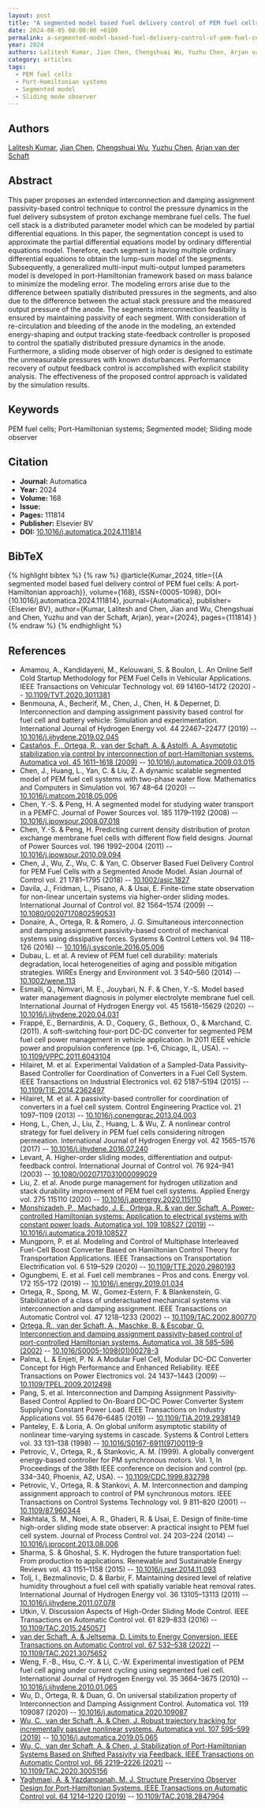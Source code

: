 ```yaml
---
layout: post
title: "A segmented model based fuel delivery control of PEM fuel cells: A port-Hamiltonian approach"
date: 2024-08-05 00:00:00 +0100
permalink: a-segmented-model-based-fuel-delivery-control-of-pem-fuel-cells-a-port-hamiltonian-approach
year: 2024
authors: Lalitesh Kumar, Jian Chen, Chengshuai Wu, Yuzhu Chen, Arjan van der Schaft
category: articles
tags:
  - PEM fuel cells
  - Port-Hamiltonian systems
  - Segmented model
  - Sliding mode observer
---
```

 
## Authors
[Lalitesh Kumar](authors/lalitesh_kumar), [Jian Chen](authors/jian_chen), [Chengshuai Wu](authors/chengshuai_wu), [Yuzhu Chen](authors/yuzhu_chen), [Arjan van der Schaft](authors/arjan_van_der_schaft)
 
## Abstract
This paper proposes an extended interconnection and damping assignment passivity-based control technique to control the pressure dynamics in the fuel delivery subsystem of proton exchange membrane fuel cells. The fuel cell stack is a distributed parameter model which can be modeled by partial differential equations. In this paper, the segmentation concept is used to approximate the partial differential equations model by ordinary differential equations model. Therefore, each segment is having multiple ordinary differential equations to obtain the lump-sum model of the segments. Subsequently, a generalized multi-input multi-output lumped parameters model is developed in port-Hamiltonian framework based on mass balance to minimize the modeling error. The modeling errors arise due to the difference between spatially distributed pressures in the segments, and also due to the difference between the actual stack pressure and the measured output pressure of the anode. The segments interconnection feasibility is ensured by maintaining passivity of each segment. With consideration of re-circulation and bleeding of the anode in the modeling, an extended energy-shaping and output tracking state-feedback controller is proposed to control the spatially distributed pressure dynamics in the anode. Furthermore, a sliding mode observer of high order is designed to estimate the unmeasurable pressures with known disturbances. Performance recovery of output feedback control is accomplished with explicit stability analysis. The effectiveness of the proposed control approach is validated by the simulation results.
 
## Keywords
PEM fuel cells; Port-Hamiltonian systems; Segmented model; Sliding mode observer
 
## Citation
- **Journal:** Automatica
- **Year:** 2024
- **Volume:** 168
- **Issue:** 
- **Pages:** 111814
- **Publisher:** Elsevier BV
- **DOI:** [10.1016/j.automatica.2024.111814](https://doi.org/10.1016/j.automatica.2024.111814)
 
## BibTeX
{% highlight bibtex %}
{% raw %}
@article{Kumar_2024,
  title={{A segmented model based fuel delivery control of PEM fuel cells: A port-Hamiltonian approach}},
  volume={168},
  ISSN={0005-1098},
  DOI={10.1016/j.automatica.2024.111814},
  journal={Automatica},
  publisher={Elsevier BV},
  author={Kumar, Lalitesh and Chen, Jian and Wu, Chengshuai and Chen, Yuzhu and van der Schaft, Arjan},
  year={2024},
  pages={111814}
}
{% endraw %}
{% endhighlight %}
 
## References
- Amamou, A., Kandidayeni, M., Kelouwani, S. & Boulon, L. An Online Self Cold Startup Methodology for PEM Fuel Cells in Vehicular Applications. IEEE Transactions on Vehicular Technology vol. 69 14160–14172 (2020) -- [10.1109/TVT.2020.3011381](https://doi.org/10.1109/TVT.2020.3011381)
- Benmouna, A., Becherif, M., Chen, J., Chen, H. & Depernet, D. Interconnection and damping assignment passivity based control for fuel cell and battery vehicle: Simulation and experimentation. International Journal of Hydrogen Energy vol. 44 22467–22477 (2019) -- [10.1016/j.ijhydene.2019.02.045](https://doi.org/10.1016/j.ijhydene.2019.02.045)
- [Castaños, F., Ortega, R., van der Schaft, A. & Astolfi, A. Asymptotic stabilization via control by interconnection of port-Hamiltonian systems. Automatica vol. 45 1611–1618 (2009)](asymptotic-stabilization-via-control-by-interconnection-of-port-hamiltonian-systems) -- [10.1016/j.automatica.2009.03.015](https://doi.org/10.1016/j.automatica.2009.03.015)
- Chen, J., Huang, L., Yan, C. & Liu, Z. A dynamic scalable segmented model of PEM fuel cell systems with two-phase water flow. Mathematics and Computers in Simulation vol. 167 48–64 (2020) -- [10.1016/j.matcom.2018.05.006](https://doi.org/10.1016/j.matcom.2018.05.006)
- Chen, Y.-S. & Peng, H. A segmented model for studying water transport in a PEMFC. Journal of Power Sources vol. 185 1179–1192 (2008) -- [10.1016/j.jpowsour.2008.07.018](https://doi.org/10.1016/j.jpowsour.2008.07.018)
- Chen, Y.-S. & Peng, H. Predicting current density distribution of proton exchange membrane fuel cells with different flow field designs. Journal of Power Sources vol. 196 1992–2004 (2011) -- [10.1016/j.jpowsour.2010.09.094](https://doi.org/10.1016/j.jpowsour.2010.09.094)
- Chen, J., Wu, Z., Wu, C. & Yan, C. Observer Based Fuel Delivery Control for PEM Fuel Cells with a Segmented Anode Model. Asian Journal of Control vol. 21 1781–1795 (2018) -- [10.1002/asjc.1827](https://doi.org/10.1002/asjc.1827)
- Davila, J., Fridman, L., Pisano, A. & Usai, E. Finite-time state observation for non-linear uncertain systems via higher-order sliding modes. International Journal of Control vol. 82 1564–1574 (2009) -- [10.1080/00207170802590531](https://doi.org/10.1080/00207170802590531)
- Donaire, A., Ortega, R. & Romero, J. G. Simultaneous interconnection and damping assignment passivity-based control of mechanical systems using dissipative forces. Systems &amp; Control Letters vol. 94 118–126 (2016) -- [10.1016/j.sysconle.2016.05.006](https://doi.org/10.1016/j.sysconle.2016.05.006)
- Dubau, L. et al. A review of <scp>PEM</scp> fuel cell durability: materials degradation, local heterogeneities of aging and possible mitigation strategies. WIREs Energy and Environment vol. 3 540–560 (2014) -- [10.1002/wene.113](https://doi.org/10.1002/wene.113)
- Esmaili, Q., Nimvari, M. E., Jouybari, N. F. & Chen, Y.-S. Model based water management diagnosis in polymer electrolyte membrane fuel cell. International Journal of Hydrogen Energy vol. 45 15618–15629 (2020) -- [10.1016/j.ijhydene.2020.04.031](https://doi.org/10.1016/j.ijhydene.2020.04.031)
- Frappé, E., Bernardinis, A. D., Coquery, G., Bethoux, O., & Marchand, C. (2011). A soft-switching four-port DC-DC converter for segmented PEM fuel cell power management in vehicle application. In 2011 IEEE vehicle power and propulsion conference (pp. 1–6, Chicago, IL, USA). -- [10.1109/VPPC.2011.6043104](https://doi.org/10.1109/VPPC.2011.6043104)
- Hilairet, M. et al. Experimental Validation of a Sampled-Data Passivity-Based Controller for Coordination of Converters in a Fuel Cell System. IEEE Transactions on Industrial Electronics vol. 62 5187–5194 (2015) -- [10.1109/TIE.2014.2362497](https://doi.org/10.1109/TIE.2014.2362497)
- Hilairet, M. et al. A passivity-based controller for coordination of converters in a fuel cell system. Control Engineering Practice vol. 21 1097–1109 (2013) -- [10.1016/j.conengprac.2013.04.003](https://doi.org/10.1016/j.conengprac.2013.04.003)
- Hong, L., Chen, J., Liu, Z., Huang, L. & Wu, Z. A nonlinear control strategy for fuel delivery in PEM fuel cells considering nitrogen permeation. International Journal of Hydrogen Energy vol. 42 1565–1576 (2017) -- [10.1016/j.ijhydene.2016.07.240](https://doi.org/10.1016/j.ijhydene.2016.07.240)
- Levant, A. Higher-order sliding modes, differentiation and output-feedback control. International Journal of Control vol. 76 924–941 (2003) -- [10.1080/0020717031000099029](https://doi.org/10.1080/0020717031000099029)
- Liu, Z. et al. Anode purge management for hydrogen utilization and stack durability improvement of PEM fuel cell systems. Applied Energy vol. 275 115110 (2020) -- [10.1016/j.apenergy.2020.115110](https://doi.org/10.1016/j.apenergy.2020.115110)
- [Monshizadeh, P., Machado, J. E., Ortega, R. & van der Schaft, A. Power-controlled Hamiltonian systems: Application to electrical systems with constant power loads. Automatica vol. 109 108527 (2019)](power-controlled-hamiltonian-systems-application-to-electrical-systems-with-constant-power-loads) -- [10.1016/j.automatica.2019.108527](https://doi.org/10.1016/j.automatica.2019.108527)
- Mungporn, P. et al. Modeling and Control of Multiphase Interleaved Fuel-Cell Boost Converter Based on Hamiltonian Control Theory for Transportation Applications. IEEE Transactions on Transportation Electrification vol. 6 519–529 (2020) -- [10.1109/TTE.2020.2980193](https://doi.org/10.1109/TTE.2020.2980193)
- Ogungbemi, E. et al. Fuel cell membranes – Pros and cons. Energy vol. 172 155–172 (2019) -- [10.1016/j.energy.2019.01.034](https://doi.org/10.1016/j.energy.2019.01.034)
- Ortega, R., Spong, M. W., Gomez-Estern, F. & Blankenstein, G. Stabilization of a class of underactuated mechanical systems via interconnection and damping assignment. IEEE Transactions on Automatic Control vol. 47 1218–1233 (2002) -- [10.1109/TAC.2002.800770](https://doi.org/10.1109/TAC.2002.800770)
- [Ortega, R., van der Schaft, A., Maschke, B. & Escobar, G. Interconnection and damping assignment passivity-based control of port-controlled Hamiltonian systems. Automatica vol. 38 585–596 (2002)](interconnection-and-damping-assignment-passivity-based-control-of-port-controlled-hamiltonian-systems) -- [10.1016/S0005-1098(01)00278-3](https://doi.org/10.1016/S0005-1098(01)00278-3)
- Palma, L. & Enjeti, P. N. A Modular Fuel Cell, Modular DC–DC Converter Concept for High Performance and Enhanced Reliability. IEEE Transactions on Power Electronics vol. 24 1437–1443 (2009) -- [10.1109/TPEL.2009.2012498](https://doi.org/10.1109/TPEL.2009.2012498)
- Pang, S. et al. Interconnection and Damping Assignment Passivity-Based Control Applied to On-Board DC–DC Power Converter System Supplying Constant Power Load. IEEE Transactions on Industry Applications vol. 55 6476–6485 (2019) -- [10.1109/TIA.2019.2938149](https://doi.org/10.1109/TIA.2019.2938149)
- Panteley, E. & Loria, A. On global uniform asymptotic stability of nonlinear time-varying systems in cascade. Systems &amp; Control Letters vol. 33 131–138 (1998) -- [10.1016/S0167-6911(97)00119-9](https://doi.org/10.1016/S0167-6911(97)00119-9)
- Petrovic, V., Ortega, R., & Stankovic, A. M. (1999). A globally convergent energy-based controller for PM synchronous motors. Vol. 1, In Proceedings of the 38th IEEE conference on decision and control (pp. 334–340, Phoenix, AZ, USA). -- [10.1109/CDC.1999.832798](https://doi.org/10.1109/CDC.1999.832798)
- Petrovic, V., Ortega, R. & Stankovi, A. M. Interconnection and damping assignment approach to control of PM synchronous motors. IEEE Transactions on Control Systems Technology vol. 9 811–820 (2001) -- [10.1109/87.960344](https://doi.org/10.1109/87.960344)
- Rakhtala, S. M., Noei, A. R., Ghaderi, R. & Usai, E. Design of finite-time high-order sliding mode state observer: A practical insight to PEM fuel cell system. Journal of Process Control vol. 24 203–224 (2014) -- [10.1016/j.jprocont.2013.08.006](https://doi.org/10.1016/j.jprocont.2013.08.006)
- Sharma, S. & Ghoshal, S. K. Hydrogen the future transportation fuel: From production to applications. Renewable and Sustainable Energy Reviews vol. 43 1151–1158 (2015) -- [10.1016/j.rser.2014.11.093](https://doi.org/10.1016/j.rser.2014.11.093)
- Tolj, I., Bezmalinovic, D. & Barbir, F. Maintaining desired level of relative humidity throughout a fuel cell with spatially variable heat removal rates. International Journal of Hydrogen Energy vol. 36 13105–13113 (2011) -- [10.1016/j.ijhydene.2011.07.078](https://doi.org/10.1016/j.ijhydene.2011.07.078)
- Utkin, V. Discussion Aspects of High-Order Sliding Mode Control. IEEE Transactions on Automatic Control vol. 61 829–833 (2016) -- [10.1109/TAC.2015.2450571](https://doi.org/10.1109/TAC.2015.2450571)
- [van der Schaft, A. & Jeltsema, D. Limits to Energy Conversion. IEEE Transactions on Automatic Control vol. 67 532–538 (2022)](limits-to-energy-conversion) -- [10.1109/TAC.2021.3075652](https://doi.org/10.1109/TAC.2021.3075652)
- Weng, F.-B., Hsu, C.-Y. & Li, C.-W. Experimental investigation of PEM fuel cell aging under current cycling using segmented fuel cell. International Journal of Hydrogen Energy vol. 35 3664–3675 (2010) -- [10.1016/j.ijhydene.2010.01.065](https://doi.org/10.1016/j.ijhydene.2010.01.065)
- Wu, D., Ortega, R. & Duan, G. On universal stabilization property of Interconnection and Damping Assignment Control. Automatica vol. 119 109087 (2020) -- [10.1016/j.automatica.2020.109087](https://doi.org/10.1016/j.automatica.2020.109087)
- [Wu, C., van der Schaft, A. & Chen, J. Robust trajectory tracking for incrementally passive nonlinear systems. Automatica vol. 107 595–599 (2019)](robust-trajectory-tracking-for-incrementally-passive-nonlinear-systems) -- [10.1016/j.automatica.2019.05.065](https://doi.org/10.1016/j.automatica.2019.05.065)
- [Wu, C., van der Schaft, A. & Chen, J. Stabilization of Port-Hamiltonian Systems Based on Shifted Passivity via Feedback. IEEE Transactions on Automatic Control vol. 66 2219–2226 (2021)](stabilization-of-port-hamiltonian-systems-based-on-shifted-passivity-via-feedback) -- [10.1109/TAC.2020.3005156](https://doi.org/10.1109/TAC.2020.3005156)
- [Yaghmaei, A. & Yazdanpanah, M. J. Structure Preserving Observer Design for Port-Hamiltonian Systems. IEEE Transactions on Automatic Control vol. 64 1214–1220 (2019)](structure-preserving-observer-design-for-port-hamiltonian-systems) -- [10.1109/TAC.2018.2847904](https://doi.org/10.1109/TAC.2018.2847904)

